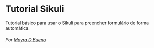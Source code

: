# Tutorial Sikuli
Tutorial básico para usar o Sikuli para preencher formulário de forma automática.

###### Por [Mayra D Bueno](mayradbueno@gmail.com)
